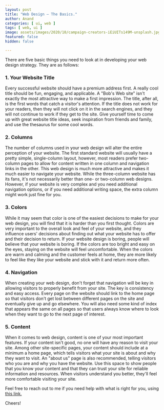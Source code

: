 ```yaml
---
layout: post
title: "Web Design – The Basics."
author: Anand
categories: [ ui, web ]
tags: [ web, ui ]
image: assets/images/2020/10/campaign-creators-iEiUITs149M-unsplash.jpg
featured: false
hidden: false

---
```




There are five basic things you need to look at in developing your web design strategy.  They are as follows: 

### 1. Your Website Title 

Every successful website should have a premium address first.  A really cool title should be fun, engaging, and applicable.  A "Bob's Web site" isn't exactly the most attractive way to make a first impression.  The title, after all, is the first words that catch a visitor's attention.  If the title does not work for your readers, then they will not click on it in the search engines, and they will not continue to work if they get to the site.  Give yourself time to come up with great website title ideas, seek inspiration from friends and family, and use the thesaurus for some cool words. 

### 2. Columns 

The number of columns used in your web design will alter the entire perception of your website.  The first standard website will usually have a pretty simple, single-column layout, however, most readers prefer two-column pages to allow for content written in one column and navigation links in the other.  This web design is much more attractive and makes it much easier to navigate your website.  While the three-column website has its fans, it's not necessarily better than one- or two-column web designs.  However, if your website is very complex and you need additional navigation options, or if you need additional writing space, the extra column might work just fine for you.

### 3. Colors

While it may seem that color is one of the easiest decisions to make for your web design, you will find that it is harder than you first thought.  Colors are very important to the overall look and feel of your website, and they influence users' decisions about finding out what your website has to offer and their decision to return.  If your website design is boring, people will believe that your website is boring.  If the colors are too bright and easy on the eyes, staying on the website will feel uncomfortable.  When the colors are warm and calming and the customer feels at home, they are more likely to feel like they like your website and stick with it and return more often. 

### 4. Navigation 

When creating your web design, don't forget that navigation will be key in allowing visitors to properly benefit from your site.  The key is consistency and easy access.  Every page on the website should link to the home page so that visitors don't get lost between different pages on the site and eventually give up and go elsewhere.  You will also need some kind of index that appears the same on all pages so that users always know where to look when they want to go to the next page of interest.

### 5. Content 
When it comes to web design, content is one of your most important features.  If your content isn't good, no one will have any reason to visit your site.  Among other site-specific pages, your content should include at a minimum a home page, which tells visitors what your site is about and why they want to visit.  An "about us" page is also recommended, telling visitors who you are and why you have the website.  Use this space to show people that you know your content and that they can trust your site for reliable information and resources.  When visitors understand you better, they'll feel more comfortable visiting your site. 



Feel free to reach out to me if you need help with what is right for you, using <a href="https://www.calendly.com/ahyconsulting/book" target="\_blank">this link.</a>

Cheers!





